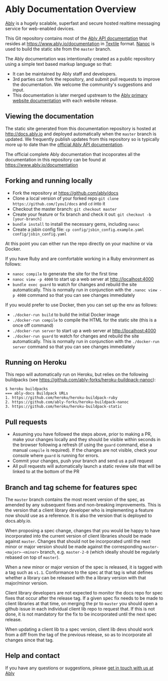 Ably Documentation Overview
===========================

[Ably](https://www.ably.io) is a hugely scalable, superfast and secure hosted realtime messaging service for web-enabled devices.

This Git repository contains most of the [Ably API documentation](https://www.ably.io/documentation) that resides at <https://www.ably.io/documentation> in [Textile](redcloth.org/textile) format.  [Nanoc](http://nanoc.stoneship.org/) is used to build the static site from the `master` branch.

The Ably documentation was intentionally created as a public repository using a simple text based markup language so that:

* It can be maintained by Ably staff and developers.
* 3rd parties can fork the repository, and submit pull requests to improve the documentation.  We welcome the community's suggestions and input.
* This documentation is later merged upstream to the [Ably primary website documentation](https://www.ably.io/documentation) with each website release.

Viewing the documentation
------

The static site generated from this documentation repository is hosted at <http://docs.ably.io> and deployed automatically when the `master` branch is updated.  We frequently publish updates from this repository so is typically more up to date than the [official Ably API documentation](https://www.ably.io/documentation).

The official complete Ably documentation that incoporates all the documentation in this repository can be found at <https://www.ably.io/documentation>

Forking and running locally
------

* Fork the repository at https://github.com/ably/docs
* Clone a local version of your forked repo `git clone https://github.com/[you]/docs` and `cd` into it
* Checkout the master branch: `git checkout master`
* Create your feature or fix branch and check it out: `git checkout -b [your-branch]`
* `bundle install` to install the necessary gems, including `nanoc`
* Create a jsbin config file: `cp config/jsbin_config.example.yaml config/jsbin_config.yaml`

At this point you can either run the repo directly on your machine or via Docker.

If you have Ruby and are comfortable working in a Ruby environment as follows:

* `nanoc compile` to generate the site for the first time
* `nanoc view -p 4000` to start up a web server at <http://localhost:4000>
* `bundle exec guard` to watch for changes and rebuild the site automatically. This is normally run in conjunction with the `.nanoc view -p 4000` command so that you can see changes immediately

If you would prefer to use Docker, then you can set up the env as follows:

* `./docker-run build` to build the initial Docker image
* `./docker-run compile` to compile the HTML for the static site (this is a once off command)
* `./docker-run server` to start up a web server at <http://localhost:4000>
* `./docker-run guard` to watch for changes and rebuild the site automatically. This is normally run in conjunction with the `./docker-run server` command so that you can see changes immediately

Running on Heroku
----

This repo will automatically run on Heroku, but relies on the following buildpacks (see https://github.com/ably-forks/heroku-buildpack-nanoc):

    $ heroku buildpacks
    === ably-docs Buildpack URLs
    1. https://github.com/heroku/heroku-buildpack-ruby
    2. https://github.com/ably-forks/heroku-buildpack-nanoc
    3. https://github.com/heroku/heroku-buildpack-static

Pull requests
----

* Assuming you have followed the steps above, prior to making a PR, make your changes locally and they should be visible within seconds in the browser following a refresh (if using the `guard` command, else a manual `compile` is required).  If the changes are not visible, check your console where `guard` is running for errors.
* Commit your changes, push your branch and send us a pull request
* All pull requests will automatically launch a static review site that will be linked to at the bottom of the PR

Branch and tag scheme for features spec
----
The `master` branch contains the most recent version of the spec, as
amended by any subsequent fixes and non-breaking improvements. This is
the version that a client library developer who is implementing a
feature now should use as a reference. It is also the version that is
deployed to docs.ably.io.

When proposing a spec change, changes that you would be happy to have
incorporated into the current version of client libraries should be made
against `master`. Changes that should not be incorporated until the next
minor or major version should be made against the corresponding
`master-<major>-<minor>` branch, e.g. `master-2-0` (which ideally should
be regularly rebased on top of `master`).

When a new minor or major version of the spec is released, it is tagged
with a tag such as `v1.1`. Conformance to the spec at that tag is what
defines whether a library can be released with the a library version
with that major/minor version.

Client library developers are not expected to monitor the docs repo for
spec fixes that occur after the release tag. If a given spec fix needs
to be made to client libraries at that time, on merging the pr to
`master` you should open a github issue in each individual client lib
repo to request that. If this is not done, it is not mandatory for the
fix to be incorporated until the next spec release.

When updating a client lib to a spec version, client lib devs should
work from a diff from the tag of the previous release, so as to
incorporate all changes since that tag.

Help and contact
----

If you have any questions or suggestions, please [get in touch with us at Ably](https://www.ably.io/contact)
